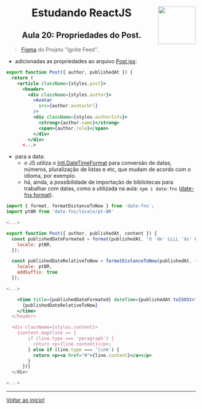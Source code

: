 <div align="center">
<a href="https://github.com/monicaquintal" target="_blank"><img align="right" height="100" src="https://cdn.jsdelivr.net/gh/devicons/devicon/icons/react/react-original.svg" /></a>
<h1>Estudando ReactJS</h1>
<h2>Aula 20: Propriedades do Post.</h2>
</div>

> [Figma](https://www.figma.com/community/file/1113573231685349036) do Projeto "Ignite Feed".

- adicionadas as propriedades ao arquivo [Post.jsx](../../projetos/01-fundamentos-reactjs/src/components/Post.jsx):

~~~jsx
export function Post({ author, publishedAt }) {
  return (
    <article className={styles.post}>
      <header>
        <div className={styles.author}>
          <Avatar 
            src={author.avatarUrl} 
          />
          <div className={styles.authorInfo}>
            <strong>{author.name}</strong>
            <span>{author.role}</span>
          </div>
        </div>
      <...>
~~~

- para a data:
  - o JS utiliza o [Intl.DateTimeFormat](https://developer.mozilla.org/en-US/docs/Web/JavaScript/Reference/Global_Objects/Intl/DateTimeFormat) para conversão de datas, números, pluralização de listas e etc, que mudam de acordo com o idioma, por exemplo.
  - há, ainda, a possibilidade de importação de bibliotecas para trabalhar com datas, como a utilizada na aula: `npm i date-fns` ([date-fns format](https://date-fns.org/v2.29.3/docs/format)).

~~~jsx
import { format, formatDistanceToNow } from 'date-fns';
import ptBR from 'date-fns/locale/pt-BR'

<...>

export function Post({ author, publishedAt, content }) {
  const publishedDateFormated = format(publishedAt, "d 'de' LLLL 'às' HH:mm'h'", {
    locale: ptBR,
  });

  const publishedDateRelativeToNow = formatDistanceToNow(publishedAt, {
    locale: ptBR,
    addSuffix: true
  });

<...>

    <time title={publishedDateFormated} dateTime={publishedAt.toISOString()}>
      {publishedDateRelativeToNow}
    </time>
  </header>

  <div className={styles.content}>
    {content.map(line => {
        if (line.type === 'paragraph') {
          return <p>{line.content}</p>;
        } else if (line.type === 'link') {
          return <p><a href="#">{line.content}</a></p>
        }
      })}
  </div>

<...>
~~~

---

[Voltar ao início!](https://github.com/monicaquintal/estudandoReact/)